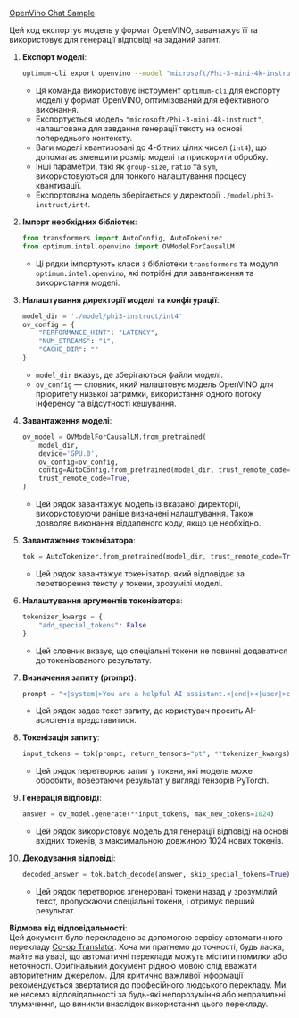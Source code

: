 <!--
CO_OP_TRANSLATOR_METADATA:
{
  "original_hash": "a2a54312eea82ac654fb0f6d39b1f772",
  "translation_date": "2025-07-09T19:13:13+00:00",
  "source_file": "md/02.Application/01.TextAndChat/Phi3/E2E_OpenVino_Chat.md",
  "language_code": "uk"
}
-->
[OpenVino Chat Sample](../../../../../../code/06.E2E/E2E_OpenVino_Chat_Phi3-instruct.ipynb)

Цей код експортує модель у формат OpenVINO, завантажує її та використовує для генерації відповіді на заданий запит.

1. **Експорт моделі**:  
   ```bash
   optimum-cli export openvino --model "microsoft/Phi-3-mini-4k-instruct" --task text-generation-with-past --weight-format int4 --group-size 128 --ratio 0.6 --sym --trust-remote-code ./model/phi3-instruct/int4
   ```  
   - Ця команда використовує інструмент `optimum-cli` для експорту моделі у формат OpenVINO, оптимізований для ефективного виконання.  
   - Експортується модель `"microsoft/Phi-3-mini-4k-instruct"`, налаштована для завдання генерації тексту на основі попереднього контексту.  
   - Ваги моделі квантизовані до 4-бітних цілих чисел (`int4`), що допомагає зменшити розмір моделі та прискорити обробку.  
   - Інші параметри, такі як `group-size`, `ratio` та `sym`, використовуються для тонкого налаштування процесу квантизації.  
   - Експортована модель зберігається у директорії `./model/phi3-instruct/int4`.

2. **Імпорт необхідних бібліотек**:  
   ```python
   from transformers import AutoConfig, AutoTokenizer
   from optimum.intel.openvino import OVModelForCausalLM
   ```  
   - Ці рядки імпортують класи з бібліотеки `transformers` та модуля `optimum.intel.openvino`, які потрібні для завантаження та використання моделі.

3. **Налаштування директорії моделі та конфігурації**:  
   ```python
   model_dir = './model/phi3-instruct/int4'
   ov_config = {
       "PERFORMANCE_HINT": "LATENCY",
       "NUM_STREAMS": "1",
       "CACHE_DIR": ""
   }
   ```  
   - `model_dir` вказує, де зберігаються файли моделі.  
   - `ov_config` — словник, який налаштовує модель OpenVINO для пріоритету низької затримки, використання одного потоку інференсу та відсутності кешування.

4. **Завантаження моделі**:  
   ```python
   ov_model = OVModelForCausalLM.from_pretrained(
       model_dir,
       device='GPU.0',
       ov_config=ov_config,
       config=AutoConfig.from_pretrained(model_dir, trust_remote_code=True),
       trust_remote_code=True,
   )
   ```  
   - Цей рядок завантажує модель із вказаної директорії, використовуючи раніше визначені налаштування. Також дозволяє виконання віддаленого коду, якщо це необхідно.

5. **Завантаження токенізатора**:  
   ```python
   tok = AutoTokenizer.from_pretrained(model_dir, trust_remote_code=True)
   ```  
   - Цей рядок завантажує токенізатор, який відповідає за перетворення тексту у токени, зрозумілі моделі.

6. **Налаштування аргументів токенізатора**:  
   ```python
   tokenizer_kwargs = {
       "add_special_tokens": False
   }
   ```  
   - Цей словник вказує, що спеціальні токени не повинні додаватися до токенізованого результату.

7. **Визначення запиту (prompt)**:  
   ```python
   prompt = "<|system|>You are a helpful AI assistant.<|end|><|user|>can you introduce yourself?<|end|><|assistant|>"
   ```  
   - Цей рядок задає текст запиту, де користувач просить AI-асистента представитися.

8. **Токенізація запиту**:  
   ```python
   input_tokens = tok(prompt, return_tensors="pt", **tokenizer_kwargs)
   ```  
   - Цей рядок перетворює запит у токени, які модель може обробити, повертаючи результат у вигляді тензорів PyTorch.

9. **Генерація відповіді**:  
   ```python
   answer = ov_model.generate(**input_tokens, max_new_tokens=1024)
   ```  
   - Цей рядок використовує модель для генерації відповіді на основі вхідних токенів, з максимальною довжиною 1024 нових токенів.

10. **Декодування відповіді**:  
    ```python
    decoded_answer = tok.batch_decode(answer, skip_special_tokens=True)[0]
    ```  
    - Цей рядок перетворює згенеровані токени назад у зрозумілий текст, пропускаючи спеціальні токени, і отримує перший результат.

**Відмова від відповідальності**:  
Цей документ було перекладено за допомогою сервісу автоматичного перекладу [Co-op Translator](https://github.com/Azure/co-op-translator). Хоча ми прагнемо до точності, будь ласка, майте на увазі, що автоматичні переклади можуть містити помилки або неточності. Оригінальний документ рідною мовою слід вважати авторитетним джерелом. Для критично важливої інформації рекомендується звертатися до професійного людського перекладу. Ми не несемо відповідальності за будь-які непорозуміння або неправильні тлумачення, що виникли внаслідок використання цього перекладу.